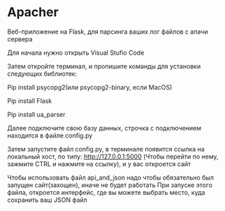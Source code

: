 # Apacher
Веб-приложение на Flask, для парсинга ваших лог файлов с апачи сервера


Для начала нужно открыть Visual Stufio Code

Затем откройте терминал, и пропишите команды для установки следующих библиотек:

Pip install psycopg2(или psycopg2-binary, если MacOS)

Pip install Flask

Pip install ua_parser

Далее подключите свою базу данных, строчка с подключением находится в файле config.py

Затем запустите файл config.py, в терминале появится ссылка на локальный хост, по типу:
http://127.0.0.1:5000 (Чтобы перейти по нему, зажмите CTRL и нажмите на ссылку), и у вас откроется сайт  

Чтобы использовать файл api_and_json надо чтобы обязательно был запущен сайт(захощен), иначе не будет работать
При запуске этого файла, откроется интерфейс, где вы можете выбрать место, куда сохранить ваш JSON файл
